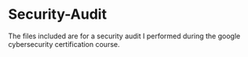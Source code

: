 # Security-Audit
The files included are for a security audit I performed during the google cybersecurity certification course.
